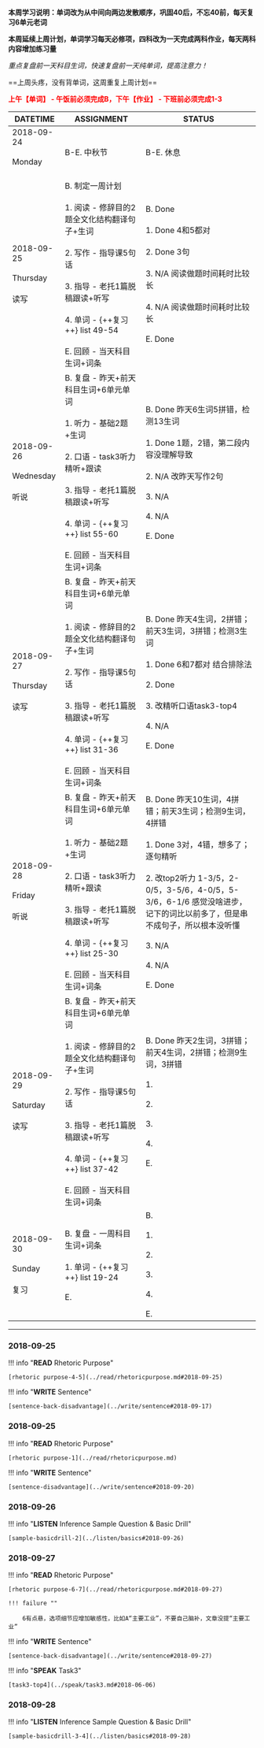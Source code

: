**本周学习说明：单词改为从中间向两边发散顺序，巩固40后，不忘40前，每天复习6单元老词**

**本周延续上周计划，单词学习每天必修项，四科改为一天完成两科作业，每天两科内容增加练习量**

*重点复盘前一天科目生词，快速复盘前一天纯单词，提高注意力！*

==上周头疼，没有背单词，这周重复上周计划==

**<font color='red'>上午【单词】 - 午饭前必须完成B，下午【作业】 - 下班前必须完成1-3</font>**

DATETIME |  ASSIGNMENT | STATUS
------------ | ------------- | -------------
2018-09-24 <br><br> Monday <br><br> | B-E. 中秋节 | B-E. 休息
2018-09-25 <br><br> Thursday <br><br>读写 | B. 制定一周计划<br><br> 1. 阅读 - 修辞目的2题全文化结构翻译句子+生词<br><br>2. 写作 - 指导课5句话<br><br>3. 指导 - 老托1篇脱稿跟读+听写 <br><br>4. 单词 - {++复习++} list 49-54<br><br>E. 回顾 - 当天科目生词+词条 | B. Done<br><br>1. Done 4和5都对<br><br>2. Done 3句<br><br>3. N/A 阅读做题时间耗时比较长<br><br>4. N/A 阅读做题时间耗时比较长<br><br>E. Done
2018-09-26 <br><br> Wednesday <br><br>听说 | B. 复盘 - 昨天+前天科目生词+6单元单词<br><br>1. 听力 - 基础2题+生词<br><br> 2. 口语 - task3听力精听+跟读<br><br>3. 指导 - 老托1篇脱稿跟读+听写 <br><br>4. 单词 - {++复习++} list 55-60<br><br>E. 回顾 - 当天科目生词+词条 | B. Done 昨天6生词5拼错，检测13生词<br><br>1. Done 1题，2错，第二段内容没理解导致<br><br>2. N/A 改昨天写作2句<br><br>3. N/A<br><br>4. N/A<br><br>E. Done
2018-09-27 <br><br> Thursday <br><br>读写 | B. 复盘 - 昨天+前天科目生词+6单元单词<br><br>1. 阅读 - 修辞目的2题全文化结构翻译句子+生词<br><br>2. 写作 - 指导课5句话<br><br>3. 指导 - 老托1篇脱稿跟读+听写<br><br>4. 单词 - {++复习++} list 31-36<br><br>E. 回顾 - 当天科目生词+词条 | B. Done 昨天4生词，2拼错；前天3生词，3拼错；检测3生词<br><br>1. Done 6和7都对 结合排除法<br><br>2. Done<br><br>3. 改精听口语task3-top4<br><br>4. N/A<br><br>E. Done
2018-09-28 <br><br> Friday  <br><br>听说  | B. 复盘 - 昨天+前天科目生词+6单元单词<br><br>1. 听力 - 基础2题+生词<br><br> 2. 口语 - task3听力精听+跟读<br><br>3. 指导 - 老托1篇脱稿跟读+听写 <br><br>4. 单词 - {++复习++} list 25-30<br><br>E. 回顾 - 当天科目生词+词条 | B. Done 昨天10生词，4拼错；前天3生词；检测9生词，4拼错<br><br>1. Done 3对，4错，想多了；逐句精听<br><br>2. 改top2听力 1-3/5，2-0/5，3-5/6，4-0/5，5-3/6，6-1/6 感觉没啥进步，记下的词比以前多了，但是串不成句子，所以根本没听懂<br><br>3. N/A<br><br>4. N/A<br><br>E. Done
2018-09-29 <br><br> Saturday  <br><br>读写| B. 复盘 - 昨天+前天科目生词+6单元单词<br><br>1. 阅读 - 修辞目的2题全文化结构翻译句子+生词<br><br>2. 写作 - 指导课5句话<br><br>3. 指导 - 老托1篇脱稿跟读+听写<br><br>4. 单词 - {++复习++} list 37-42<br><br>E. 回顾 - 当天科目生词+词条   | B. Done 昨天2生词，3拼错；前天4生词，2拼错；检测9生词，3拼错<br><br>1. <br><br>2. <br><br>3. <br><br>4. <br><br>E.
2018-09-30 <br><br> Sunday <br><br>复习 | B. 复盘 - 一周科目生词+词条 <br><br>1. 单词 - {++复习++} list 19-24<br><br>E.  | B. <br><br>1. <br><br>2. <br><br>3. <br><br>4. <br><br>E.


----
    
### 2018-09-25
        
!!! info "**READ** Rhetoric Purpose"
    
    [rhetoric purpose-4-5](../read/rhetoricpurpose.md#2018-09-25)
    
!!! info "**WRITE** Sentence"
    
    [sentence-back-disadvantage](../write/sentence#2018-09-17)
    
### 2018-09-25
        
!!! info "**READ** Rhetoric Purpose"
    
    [rhetoric purpose-1](../read/rhetoricpurpose.md)
    
!!! info "**WRITE** Sentence"
    
    [sentence-disadvantage](../write/sentence#2018-09-20)
    
### 2018-09-26

!!! info "**LISTEN** Inference Sample Question & Basic Drill"
    
    [sample-basicdrill-2](../listen/basics#2018-09-26)
    
### 2018-09-27
        
!!! info "**READ** Rhetoric Purpose"
    
    [rhetoric purpose-6-7](../read/rhetoricpurpose.md#2018-09-27)
    
    !!! failure ""

        6有点悬，选项细节应增加敏感性，比如A“主要工业”，不要自己脑补，文章没提“主要工业”
        
!!! info "**WRITE** Sentence"
    
    [sentence-back-disadvantage](../write/sentence#2018-09-27)
        
!!! info "**SPEAK** Task3"
    
    [task3-top4](../speak/task3.md#2018-06-06)
    
### 2018-09-28

!!! info "**LISTEN** Inference Sample Question & Basic Drill"
    
    [sample-basicdrill-3-4](../listen/basics#2018-09-28)